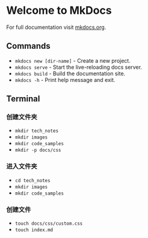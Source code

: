 # Welcome to MkDocs

For full documentation visit [mkdocs.org](https://www.mkdocs.org).

## Commands

* `mkdocs new [dir-name]` - Create a new project.
* `mkdocs serve` - Start the live-reloading docs server.
* `mkdocs build` - Build the documentation site.
* `mkdocs -h` - Print help message and exit.

## Terminal 

### 创建文件夹

* `mkdir tech_notes`
* `mkdir images`   
* `mkdir code_samples` 
* `mkdir -p docs/css`

### 进入文件夹

* `cd tech_notes`
* `mkdir images`   
* `mkdir code_samples`   

### 创建文件

* `touch docs/css/custom.css`
* `touch index.md`  




